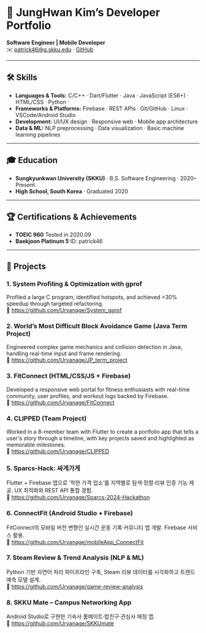 <!-- ────────────────────────────────────────────────────────────────────────── -->
# 🎯 JungHwan Kim’s Developer Portfolio

**Software Engineer | Mobile Developer**  
✉️ patrick46@g.skku.edu · [GitHub](https://github.com/Urvanage)

---

## 🛠 Skills
- **Languages & Tools:** C/C++ · Dart/Flutter · Java · JavaScript (ES6+) · HTML/CSS · Python · 
- **Frameworks & Platforms:** Firebase · REST APIs · Git/GitHub · Linux · VSCode/Android Studio  
- **Development:** UI/UX design · Responsive web · Mobile app architecture  
- **Data & ML:** NLP preprocessing · Data visualization · Basic machine learning pipelines  

---

## 🎓 Education
- **Sungkyunkwan University (SKKU)** · B.S. Software Engineering · 2020–Present  
- **High School, South Korea** · Graduated 2020

---

## 🏆 Certifications & Achievements
- **TOEIC 960** Tested in 2020.09
- **Baekjoon Platinum 5** ID: patrick46

---

## 💼 Projects

### 1. **System Profiling & Optimization with gprof**
Profiled a large C program, identified hotspots, and achieved >30% speedup through targeted refactoring.  
🔗 https://github.com/Urvanage/System_gprof

### 2. **World’s Most Difficult Block Avoidance Game** (Java Term Project)
Engineered complex game mechanics and collision detection in Java, handling real-time input and frame rendering.  
🔗 https://github.com/Urvanage/JP_term_project

### 3. **FitConnect** (HTML/CSS/JS + Firebase)
Developed a responsive web portal for fitness enthusiasts with real-time community, user profiles, and workout logs backed by Firebase.  
🔗 https://github.com/Urvanage/FitConnect

### 4. **CLIPPED** (Team Project)
Worked in a 8-member team with Flutter to create a portfolio app that tells a user's story through a timeline, with key projects saved and highlighted as memorable milestones.  
🔗 https://github.com/Urvanage/CLIPPED

### 5. **Sparcs-Hack: 싸게가게**
Flutter + Firebase 앱으로 ‘착한 가격 업소’를 지역별로 탐색·정렬·리뷰 인증 기능 제공. UX 최적화와 REST API 통합 경험.  
🔗 https://github.com/Urvanage/Sparcs-2024-Hackathon

### 6. **ConnectFit** (Android Studio + Firebase)
FitConnect의 모바일 버전 변형인 실시간 운동 기록·커뮤니티 앱 개발. Firebase 서비스 활용.  
🔗 https://github.com/Urvanage/mobileApp_ConnectFit

### 7. **Steam Review & Trend Analysis** (NLP & ML)
Python 기반 자연어 처리 파이프라인 구축, Steam 리뷰 데이터를 시각화하고 트렌드 예측 모델 설계.  
🔗 https://github.com/Urvanage/game-review-analysis

### 8. **SKKU Mate – Campus Networking App**
Android Studio로 구현한 기숙사 룸메이트·밥친구·관심사 매칭 앱.  
🔗 https://github.com/Urvanage/SKKUmate
